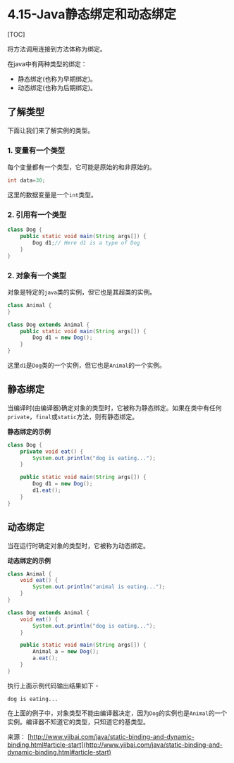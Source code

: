 # 4.15-Java静态绑定和动态绑定

[TOC]

将方法调用连接到方法体称为绑定。

在java中有两种类型的绑定：

- 静态绑定(也称为早期绑定)。
- 动态绑定(也称为后期绑定)。

## 了解类型

下面让我们来了解实例的类型。

### 1. 变量有一个类型

每个变量都有一个类型，它可能是原始的和非原始的。

```java
int data=30;

```

这里的数据变量是一个`int`类型。

### 2. 引用有一个类型

```java
class Dog {
    public static void main(String args[]) {
        Dog d1;// Here d1 is a type of Dog
    }
}

```

### 2. 对象有一个类型

对象是特定的`java`类的实例，但它也是其超类的实例。

```java
class Animal {
}

class Dog extends Animal {
    public static void main(String args[]) {
        Dog d1 = new Dog();
    }
}

```

这里`d1`是`Dog`类的一个实例，但它也是`Animal`的一个实例。

## 静态绑定

当编译时(由编译器)确定对象的类型时，它被称为静态绑定。如果在类中有任何`private`，`final`或`static`方法，则有静态绑定。

**静态绑定的示例**

```java
class Dog {
    private void eat() {
        System.out.println("dog is eating...");
    }

    public static void main(String args[]) {
        Dog d1 = new Dog();
        d1.eat();
    }
}

```

## 动态绑定

当在运行时确定对象的类型时，它被称为动态绑定。

**动态绑定的示例**

```java
class Animal {
    void eat() {
        System.out.println("animal is eating...");
    }
}

class Dog extends Animal {
    void eat() {
        System.out.println("dog is eating...");
    }

    public static void main(String args[]) {
        Animal a = new Dog();
        a.eat();
    }
}

```

执行上面示例代码输出结果如下 -

```
dog is eating...

```

在上面的例子中，对象类型不能由编译器决定，因为`Dog`的实例也是`Animal`的一个实例。编译器不知道它的类型，只知道它的基类型。

来源： [http://www.yiibai.com/java/static-binding-and-dynamic-binding.html#article-start](http://www.yiibai.com/java/static-binding-and-dynamic-binding.html#article-start)